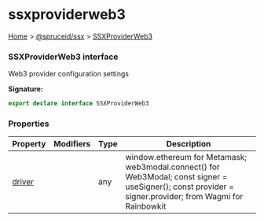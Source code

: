 # ssxproviderweb3

[Home](index.md) > [@spruceid/ssx](ssx.md) > [SSXProviderWeb3](ssx.ssxproviderweb3.md)

### SSXProviderWeb3 interface

Web3 provider configuration settings

**Signature:**

```typescript
export declare interface SSXProviderWeb3 
```

### Properties

| Property                                | Modifiers | Type | Description                                                                                                                                              |
| --------------------------------------- | --------- | ---- | -------------------------------------------------------------------------------------------------------------------------------------------------------- |
| [driver](ssx.ssxproviderweb3.driver.md) |           | any  | window.ethereum for Metamask; web3modal.connect() for Web3Modal; const signer = useSigner(); const provider = signer.provider; from Wagmi for Rainbowkit |
